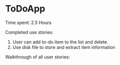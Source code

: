 ToDoApp
=======
Time spent: 2.5 Hours

Completed use stories:
1. User can add to-do item to the list and delete.
2. Use disk file to store and extract item information

Walkthrough of all user stories:

